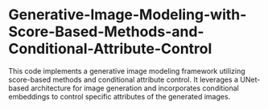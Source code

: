 # Generative-Image-Modeling-with-Score-Based-Methods-and-Conditional-Attribute-Control
This code implements a generative image modeling framework utilizing score-based methods and conditional attribute control. It leverages a UNet-based architecture for image generation and incorporates conditional embeddings to control specific attributes of the generated images. 
